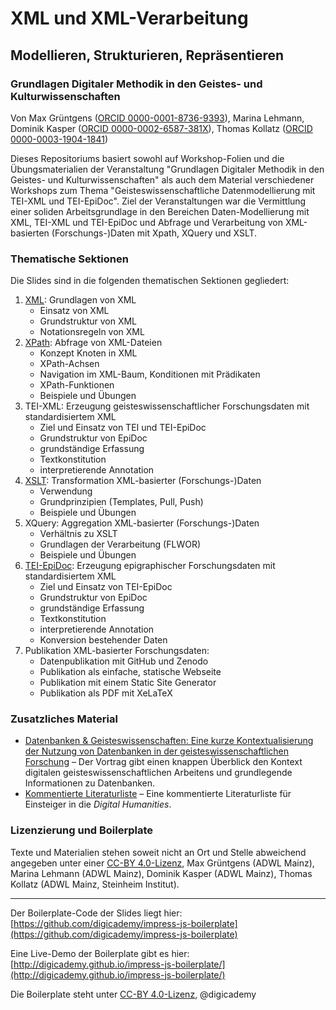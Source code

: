 # XML und XML-Verarbeitung
## Modellieren, Strukturieren, Repräsentieren
### Grundlagen Digitaler Methodik in den Geistes- und Kulturwissenschaften

Von Max Grüntgens ([ORCID 0000-0001-8736-9393](https://orcid.org/0000-0001-8736-9393)), Marina Lehmann, Dominik Kasper ([ORCID 0000-0002-6587-381X](https://orcid.org/0000-0002-6587-381X)), Thomas Kollatz ([ORCID 0000-0003-1904-1841](http://orcid.org/0000-0003-1904-1841))

Dieses Repositoriums basiert sowohl auf Workshop-Folien und die Übungsmaterialien der Veranstaltung "Grundlagen Digitaler Methodik in den Geistes- und Kulturwissenschaften" als auch dem Material verschiedener Workshops zum Thema "Geisteswissenschaftliche Datenmodellierung mit TEI-XML und TEI-EpiDoc". Ziel der Veranstaltungen war die Vermittlung einer soliden Arbeitsgrundlage in den Bereichen Daten-Modellierung mit XML, TEI-XML und TEI-EpiDoc und Abfrage und Verarbeitung von XML-basierten (Forschungs-)Daten mit Xpath, XQuery und XSLT.

### Thematische Sektionen

Die Slides sind in die folgenden thematischen Sektionen gegliedert:

1. [XML](https://digicademy.github.io/xml-modellieren-strukturieren-repraesentieren/slides/XML/index.html): Grundlagen von XML 
    * Einsatz von XML
    * Grundstruktur von XML
    * Notationsregeln von XML
2. [XPath](https://digicademy.github.io/xml-modellieren-strukturieren-repraesentieren/slides/XPATH/index.html): Abfrage von XML-Dateien
    * Konzept Knoten in XML
    * XPath-Achsen
    * Navigation im XML-Baum, Konditionen mit Prädikaten
    * XPath-Funktionen
    * Beispiele und Übungen
3. TEI-XML: Erzeugung geisteswissenschaftlicher Forschungsdaten mit standardisiertem XML
    * Ziel und Einsatz von TEI und TEI-EpiDoc
    * Grundstruktur von EpiDoc
    * grundständige Erfassung
    * Textkonstitution
    * interpretierende Annotation
4. [XSLT](https://digicademy.github.io/xml-modellieren-strukturieren-repraesentieren/slides/XSLT/index.html): Transformation XML-basierter (Forschungs-)Daten
    * Verwendung
    * Grundprinzipien (Templates, Pull, Push)
    * Beispiele und Übungen
5. XQuery: Aggregation XML-basierter (Forschungs-)Daten 
    * Verhältnis zu XSLT
    * Grundlagen der Verarbeitung (FLWOR)
    * Beispiele und Übungen
6. [TEI-EpiDoc](https://digicademy.github.io/xml-modellieren-strukturieren-repraesentieren/slides/EPIDOC/index.html): Erzeugung epigraphischer Forschungsdaten mit standardisiertem XML
    * Ziel und Einsatz von TEI-EpiDoc
    * Grundstruktur von EpiDoc
    * grundständige Erfassung
    * Textkonstitution
    * interpretierende Annotation
    * Konversion bestehender Daten
7. Publikation XML-basierter Forschungsdaten:
    * Datenpublikation mit GitHub und Zenodo
    * Publikation als einfache, statische Webseite
    * Publikation mit einem Static Site Generator 
    * Publikation als PDF mit XeLaTeX

### Zusatzliches Material

* [Datenbanken & Geisteswissenschaften: Eine kurze Kontextualisierung der Nutzung von Datenbanken in der geisteswissenschaftlichen Forschung](https://digicademy.github.io/2021-vortrag-datenbanken-eichstaett/#/step-1) – Der Vortrag gibt einen knappen Überblick den Kontext digitalen geisteswissenschaftlichen Arbeitens und grundlegende Informationen zu Datenbanken. 
* [Kommentierte Literaturliste](https://digicademy.github.io/xml-modellieren-strukturieren-repraesentieren/material/lit) – Eine kommentierte Literaturliste für Einsteiger in die *Digital Humanities*.

### Lizenzierung und Boilerplate

Texte und Materialien stehen soweit nicht an Ort und Stelle abweichend angegeben unter einer [CC-BY 4.0-Lizenz](https://creativecommons.org/licenses/by/4.0/), Max Grüntgens (ADWL Mainz), Marina Lehmann (ADWL Mainz), Dominik Kasper (ADWL Mainz), Thomas Kollatz (ADWL Mainz, Steinheim Institut).

_____


Der Boilerplate-Code der Slides liegt hier: [https://github.com/digicademy/impress-js-boilerplate](https://github.com/digicademy/impress-js-boilerplate)

Eine Live-Demo der Boilerplate gibt es hier: [http://digicademy.github.io/impress-js-boilerplate/](http://digicademy.github.io/impress-js-boilerplate/)

Die Boilerplate steht unter [CC-BY 4.0-Lizenz](https://creativecommons.org/licenses/by/4.0/), @digicademy